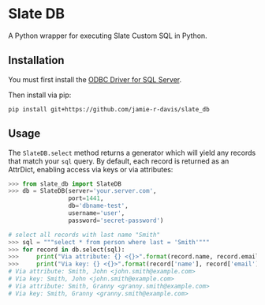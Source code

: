 # Slate DB
A Python wrapper for executing Slate Custom SQL in Python.

## Installation
You must first install the [ODBC Driver for SQL Server](https://docs.microsoft.com/en-us/sql/connect/odbc/download-odbc-driver-for-sql-server?view=sql-server-2017).

Then install via pip:
```
pip install git+https://github.com/jamie-r-davis/slate_db
```

## Usage
The `SlateDB.select` method returns a generator which will yield any records that match your `sql` query. By default, each record is returned as an AttrDict, enabling access via keys or via attributes:

```python
>>> from slate_db import SlateDB
>>> db = SlateDB(server='your.server.com',
                 port=1441,
                 db='dbname-test',
                 username='user',
                 password='secret-password')

# select all records with last name "Smith"
>>> sql = """select * from person where last = 'Smith'"""
>>> for record in db.select(sql):
>>>     print("Via attribute: {} <{}>".format(record.name, record.email))
>>>     print("Via key: {} <{}>".format(record['name'], record['email']])
# Via attribute: Smith, John <john.smith@example.com>
# Via key: Smith, John <john.smith@example.com>
# Via attribute: Smith, Granny <granny.smith@example.com>
# Via key: Smith, Granny <granny.smith@example.com> 
```
